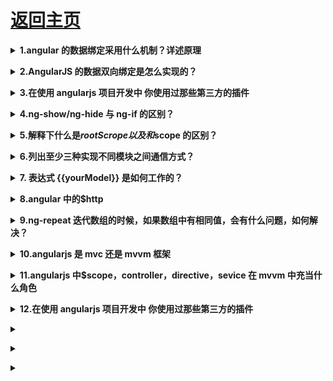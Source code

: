 # [返回主页](../README.md)

<b><details><summary>1.angular 的数据绑定采用什么机制？详述原理</summary></b>

脏检查机制。

双向数据绑定是 AngularJS 的核心机制之一。当 view 中有任何数据变化时，会更新到 model ，当 model 中数据有变化时，view 也会同步更新，显然，这需要一个监控。

原理就是，Angular 在 scope 模型上设置了一个监听队列，用来监听数据变化并更新 view 。每次绑定一个东西到 view 上时 AngularJS 就会往 $watch 队列里插入一条 $watch ，用来检测它监视的 model 里是否有变化的东西。当浏览器接收到可以被 angular context 处理的事件时， $digest 循环就会触发，遍历所有的 $watch ，最后更新 dom。

</details>

<b><details><summary>2.AngularJS 的数据双向绑定是怎么实现的？</summary></b>

1、每个双向绑定的元素都有一个 watcher

2、在某些事件发生的时候，调用 digest 脏数据检测。

这些事件有：表单元素内容变化、Ajax 请求响应、点击按钮执行的函数等。

3、脏数据检测会检测 rootscope 下所有被 watcher 的元素。

\$digest 函数就是脏数据监测

</details>

<b><details><summary>3.在使用 angularjs 项目开发中 你使用过那些第三方的插件</summary></b>

AngularUi ui-router oclazyload 等等 附上一篇文章仔细去看看 https://segmentfault.com/a/1190000003858219

</details>

<b><details><summary>4.ng-show/ng-hide 与 ng-if 的区别？</summary></b>

我们都知道 ng-show/ng-hide 实际上是通过 display 来进行隐藏和显示的。而 ng-if 实际上控制 dom 节点的增删除来实现的。因此如果我们是根据不同的条件来进行 dom 节点的加载的话，那么 ng-if 的性能好过 ng-show.

</details>

<b><details><summary>5.解释下什么是$rootScrope以及和$scope 的区别？</summary></b>

通俗的说$rootScrope 页面所有$scope 的父亲。

我们来看下如何产生$rootScope和$scope 吧。

step1:Angular 解析 ng-app 然后在内存中创建\$rootScope。

step2:angular 回继续解析，找到{{}}表达式，并解析成变量。

step3:接着会解析带有 ng-controller 的 div 然后指向到某个 controller 函数。 这个时候在这个 controller 函数变成一个\$scope 对象实例。

</details>

<b><details><summary>6.列出至少三种实现不同模块之间通信方式？</summary></b>

Service

events,指定绑定的事件

使用 \$rootScope

controller 之间直接使用$parent, $\$childHead 等

directive 指定属性进行数据绑定

</details>

<b><details><summary>7. 表达式 {{yourModel}} 是如何工作的？</summary></b>

它依赖于 $interpolation服务，在初始化页面html后，它会找到这些表达式，并且进行标记，于是每遇见一个 {{}} ，则会设置一个 $watch 。而 $interpolation 会返回一个带有上下文参数的函数，最后该函数执行，则算是表达式 $parse 到那个作用域上。

</details>

<b><details><summary>8.angular 中的\$http</summary></b>

\$http 是 AngularJS 中的一个核心服务，用于读取远程服务器的数据。

我们可以使用内置的$http服务直接同外部进行通信。$http 服务只是简单的封装了浏览器原生的 XMLHttpRequest 对象。

</details>

<b><details><summary>9.ng-repeat 迭代数组的时候，如果数组中有相同值，会有什么问题，如何解决？</summary></b>

会提示 Duplicates in a repeater are not allowed. 加 track by \$index 可解决。当然，也可以 trace by 任何一个普通的值，只要能唯一性标识数组中的每一项即可（建立 dom 和数据之间的关联）

</details>

<b><details><summary>10.angularjs 是 mvc 还是 mvvm 框架</summary></b>

首先阐述下你对 mvc 和 mvvm 的理解:

首先为什么我们会需要 MVC？因为随着代码规模越来越大，切分职责是大势所趋，还有为了后期维护方便，修改一块功能不影响其他功能。还有为了复用，因为很多逻辑是一样的。而 MVC 只是手段，终极目标是模块化和复用。

mvvm 的优点

低耦合：View 可以独立于 Model 变化和修改，同一个 ViewModel 可以被多个 View 复用；并且可以做到 View 和 Model 的变化互不影响；

可重用性：可以把一些视图的逻辑放在 ViewModel，让多个 View 复用；

独立开发：开发人员可以专注与业务逻辑和数据的开发（ViewModemvvmdi 计人员可以专注于 UI(View)的设计；

可测试性：清晰的 View 分层，使得针对表现层业务逻辑的测试更容易，更简单。

在 angular 中 MVVM 模式主要分为四部分：

View：它专注于界面的显示和渲染，在 angular 中则是包含一堆声明式 Directive 的视图模板。

ViewModel：它是 View 和 Model 的粘合体，负责 View 和 Model 的交互和协作，它负责给 View 提供显示的数据，以及提供了 View 中 Command 事件操作 Model 的途径；在 angular 中\$scope 对象充当了这个 ViewModel 的角色；

Model：它是与应用程序的业务逻辑相关的数据的封装载体，它是业务领域的对象，Model 并不关心会被如何显示或操作，所以模型也不会包含任何界面显示相关的逻辑。在 web 页面中，大部分 Model 都是来自 Ajax 的服务端返回数据或者是全局的配置对象；而 angular 中的 service 则是封装和处理这些与 Model 相关的业务逻辑的场所，这类的业务服务是可以被多个 Controller 或者其他 service 复用的领域服务。

Controller：这并不是 MVVM 模式的核心元素，但它负责 ViewModel 对象的初始化，它将组合一个或者多个 service 来获取业务领域 Model 放在 ViewModel 对象上，使得应用界面在启动加载的时候达到一种可用的状态。

mvc 的界面和逻辑关联紧密，数据直接从数据库读取。mvvm 的界面与 viewmode 是松耦合，界面数据从 viewmodel 中获取。所以 angularjs 更倾向于 mvvm

</details>

<b><details><summary>11.angularjs 中\$scope，controller，directive，sevice 在 mvvm 中充当什么角色</summary></b>

如果你不知道，第一题的分析以及很明确，仔细再仔细的看一遍

</details>

<b><details><summary>12.在使用 angularjs 项目开发中 你使用过那些第三方的插件</summary></b>

</details>

<b><details><summary></summary></b>

</details>

<b><details><summary></summary></b>

</details>

<b><details><summary></summary></b>

</details>
